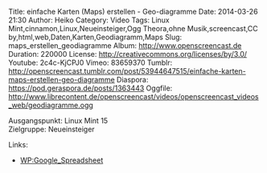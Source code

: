 Title: einfache Karten (Maps) erstellen - Geo-diagramme
Date: 2014-03-26 21:30
Author: Heiko
Category: Video
Tags: Linux Mint,cinnamon,Linux,Neueinsteiger,Ogg Theora,ohne Musik,screencast,CC by,html,web,Daten,Karten,Geodiagramm,Maps
Slug: maps_erstellen_geodiagramme
Album: http://www.openscreencast.de
Duration: 220000
License: http://creativecommons.org/licenses/by/3.0/
Youtube: 2c4c-KjCPJ0
Vimeo: 83659370
Tumblr: http://openscreencast.tumblr.com/post/53944647515/einfache-karten-maps-erstellen-geo-diagramme
Diaspora: https://pod.geraspora.de/posts/1363443
Oggfile: http://www.librecontent.de/openscreencast/videos/openscreencast_videos_web/geodiagramme.ogg

Ausgangspunkt: Linux Mint 15  
Zielgruppe: Neueinsteiger  

Links:

  * [WP:Google_Spreadsheet](https://de.wikipedia.org/wiki/Google_Spreadsheet "Link zu WP" )


